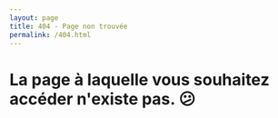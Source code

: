 ```yaml
---
layout: page
title: 404 - Page non trouvée
permalink: /404.html
---
```


# La page à laquelle vous souhaitez accéder n'existe pas. 😕